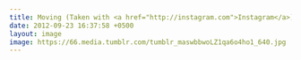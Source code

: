 ```yaml
---
title: Moving (Taken with <a href="http://instagram.com">Instagram</a>)
date: 2012-09-23 16:37:58 +0500
layout: image
image: https://66.media.tumblr.com/tumblr_maswbbwoLZ1qa6o4ho1_640.jpg
---
```

